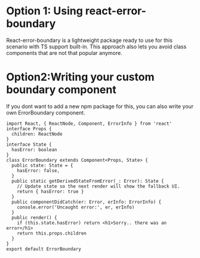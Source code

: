 # Option 1: Using react-error-boundary

React-error-boundary is a lightweight package ready to use for this scenario with TS support built-in. This approach also lets you avoid class components that are not that popular anymore.

# Option2:Writing your custom boundary component

If you dont want to add a new npm package for this, you can also write your own ErrorBoundary component.

```tsx
import React, { ReactNode, Component, ErrorInfo } from 'react'
interface Props {
  children: ReactNode
}
interface State {
  hasError: boolean
}
class ErrorBoundary extends Component<Props, State> {
  public state: State = {
    hasError: false,
  }
  public static getDerivedStateFromError(_: Error): State {
    // Update state so the next render will show the fallback UI.
    return { hasError: true }
  }
  public componentDidCatch(er: Error, erInfo: ErrorInfo) {
    console.error('Uncaught error:', er, erInfo)
  }
  public render() {
    if (this.state.hasError) return <h1>Sorry.. there was an error</h1>
    return this.props.children
  }
}
export default ErrorBoundary
```
